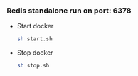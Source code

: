 ### Redis standalone run on port: 6378

* Start docker
    ```bash
    sh start.sh
    ```

* Stop docker
    ```bash
    sh stop.sh
    ```